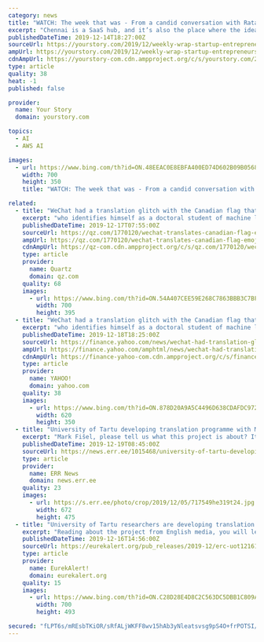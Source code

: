```yaml
---
category: news
title: "WATCH: The week that was - From a candid conversation with Ratan Tata to behind the scenes with AWS’ SageMaker and fintech startup Lendingkart"
excerpt: "Chennai is a SaaS hub, and it’s also the place where the idea of Amazon's Web Services ML model was born. Swami Sivasubramanian, the VP, Machine Learning, at AWS, conceptualised the SageMaker while dealing with jet lag. Swami Sivasubramanian, VP, Machine Learning, AWS, is considered a pioneer in cloud computing. The 41-year-old joined Amazon ..."
publishedDateTime: 2019-12-14T18:27:00Z
sourceUrl: https://yourstory.com/2019/12/weekly-wrap-startup-entrepreneurs-ratan-tata-amazon-sagemaker-lendingkart
ampUrl: https://yourstory.com/2019/12/weekly-wrap-startup-entrepreneurs-ratan-tata-amazon-sagemaker-lendingkart/amp
cdnAmpUrl: https://yourstory-com.cdn.ampproject.org/c/s/yourstory.com/2019/12/weekly-wrap-startup-entrepreneurs-ratan-tata-amazon-sagemaker-lendingkart/amp
type: article
quality: 38
heat: -1
published: false

provider:
  name: Your Story
  domain: yourstory.com

topics:
  - AI
  - AWS AI

images:
  - url: https://www.bing.com/th?id=ON.48EEAC0E8EBFA400ED74D602B09B0568
    width: 700
    height: 350
    title: "WATCH: The week that was - From a candid conversation with Ratan Tata to behind the scenes with AWS’ SageMaker and fintech startup Lendingkart"

related:
  - title: "WeChat had a translation glitch with the Canadian flag that seems almost subversive"
    excerpt: "who identifies himself as a doctoral student of machine learning at the University of Waterloo, could be because the underlying programming relies on neural networks, so-called because they use algorithms that try to pick up relationships in data, mimicking the human brain. So the translation app would draw associations between the flag ..."
    publishedDateTime: 2019-12-17T07:55:00Z
    sourceUrl: https://qz.com/1770120/wechat-translates-canadian-flag-emoji-as-hes-in-prison/
    ampUrl: https://qz.com/1770120/wechat-translates-canadian-flag-emoji-as-hes-in-prison/amp/
    cdnAmpUrl: https://qz-com.cdn.ampproject.org/c/s/qz.com/1770120/wechat-translates-canadian-flag-emoji-as-hes-in-prison/amp/
    type: article
    provider:
      name: Quartz
      domain: qz.com
    quality: 68
    images:
      - url: https://www.bing.com/th?id=ON.54A407CEE59E268C7863BBB3C7BFCC40
        width: 700
        height: 395
  - title: "WeChat had a translation glitch with the Canadian flag that seems almost subversive"
    excerpt: "who identifies himself as a doctoral student of machine learning at Canada’s University of Waterloo, could be because the underlying programming relies on neural networks, so-called because they use algorithms that try to pick up relationships in data, mimicking the human brain. So the translation app could be drawing associations between the ..."
    publishedDateTime: 2019-12-18T18:25:00Z
    sourceUrl: https://finance.yahoo.com/news/wechat-had-translation-glitch-canadian-075537126.html
    ampUrl: https://finance.yahoo.com/amphtml/news/wechat-had-translation-glitch-canadian-075537126.html
    cdnAmpUrl: https://finance-yahoo-com.cdn.ampproject.org/c/s/finance.yahoo.com/amphtml/news/wechat-had-translation-glitch-canadian-075537126.html
    type: article
    provider:
      name: YAHOO!
      domain: yahoo.com
    quality: 38
    images:
      - url: https://www.bing.com/th?id=ON.878D20A9A5C4496D638CDAFDC97237A3
        width: 620
        height: 350
  - title: "University of Tartu developing translation programme with Mozilla Firefox"
    excerpt: "Mark Fišel, please tell us what this project is about? It all began with language technologists from four universities wanting to do a European Commission-funded research project together on machine translation. One idea was to fit machine translation into a web browser. Thanks to a contact person at the University of Edinburgh, we asked ..."
    publishedDateTime: 2019-12-19T08:45:00Z
    sourceUrl: https://news.err.ee/1015468/university-of-tartu-developing-translation-programme-with-mozilla-firefox
    type: article
    provider:
      name: ERR News
      domain: news.err.ee
    quality: 23
    images:
      - url: https://s.err.ee/photo/crop/2019/12/05/717549he319t24.jpg
        width: 672
        height: 475
  - title: "University of Tartu researchers are developing translation programme with Mozilla Firefox"
    excerpt: "Reading about the project from English media, you will learn that it involves a machine translation programme (The Bergamot Project; see browser.mt) for open-source web browsers, such as Mozilla Firefox, the largest difference with, e.g., Google Translation being its privacy. When most similar machine translation programmes are cloud-based ..."
    publishedDateTime: 2019-12-16T14:56:00Z
    sourceUrl: https://eurekalert.org/pub_releases/2019-12/erc-uot121619.php
    type: article
    provider:
      name: EurekAlert!
      domain: eurekalert.org
    quality: 15
    images:
      - url: https://www.bing.com/th?id=ON.C28D28E4D8C2C563DC5DBB1C809AC06D
        width: 700
        height: 493

secured: "fLPT6s/mREsbTKiOR/sRfALjWKFF8wv15hAb3yNleatsvsg9pS4O+frPOTSI/cduhqGGq4JTCfhQrs4GrIsp5xnb+zPGtDd6u4BMB67fiRiKhVqVTcy4eMyVvyM0xwuoxh2ueeuyZM48ns5UhUAcPDIc5iPaxoFIAV807+LqZphR1vZGCdmSGDnp1+X3yb6g4luQoJrPOWA+XllxbnsGKRBOa9jclfrZ7wrjqRe/6mTIEHanZbYdpDRwqMLdHdgyvJU2Vw37uFl7j+jzt2M6Tw==;kVvn5vHNkAaIkJk0yVBo6A=="
---
```


